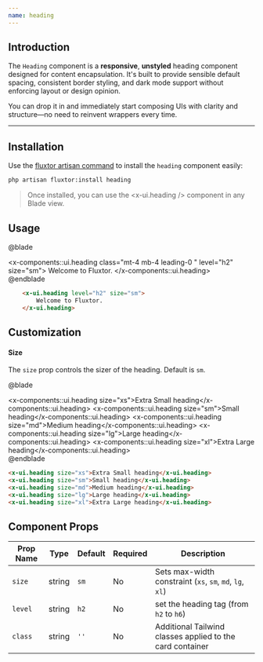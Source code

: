 ```yaml
---
name: heading
---
```


## Introduction

The `Heading` component is a **responsive**, **unstyled** heading component designed for content encapsulation. It's built to provide sensible default spacing, consistent border styling, and dark mode support without enforcing layout or design opinion.

You can drop it in and immediately start composing UIs with clarity and structure—no need to reinvent wrappers every time.

---

## Installation
Use the [fluxtor artisan command](/docs/cli-reference#fluxtorinstall) to install the `heading` component easily:

```bash
php artisan fluxtor:install heading
```

> Once installed, you can use the <x-ui.heading /> component in any Blade view.

## Usage

@blade
<x-demo>
    <div class="w-full">
        <x-components::ui.heading class="mt-4 mb-4 leading-0 " level="h2" size="sm">
            Welcome to Fluxtor.
        </x-components::ui.heading>
    </div>
</x-demo>
@endblade

```html
    <x-ui.heading level="h2" size="sm">
        Welcome to Fluxtor.
    </x-ui.heading>
```

## Customization

#### Size
The `size` prop controls the sizer of the heading. Default is `sm`.

@blade
<x-demo>
    <div class="w-full space-y-2">
        <x-components::ui.heading size="xs">Extra Small heading</x-components::ui.heading>
        <x-components::ui.heading size="sm">Small heading</x-components::ui.heading>
        <x-components::ui.heading size="md">Medium heading</x-components::ui.heading>
        <x-components::ui.heading size="lg">Large heading</x-components::ui.heading>
        <x-components::ui.heading size="xl">Extra Large heading</x-components::ui.heading>
    </div>
</x-demo>
@endblade

```html
<x-ui.heading size="xs">Extra Small heading</x-ui.heading>
<x-ui.heading size="sm">Small heading</x-ui.heading>
<x-ui.heading size="md">Medium heading</x-ui.heading>
<x-ui.heading size="lg">Large heading</x-ui.heading>
<x-ui.heading size="xl">Extra Large heading</x-ui.heading>
```

## Component Props

| Prop Name | Type   | Default | Required | Description                                               |
| --------- | ------ | ------- | -------- | --------------------------------------------------------- |
| `size`    | string | `sm`    | No       | Sets max-width constraint (`xs`, `sm`, `md`, `lg`, `xl`)  |
| `level`   | string | `h2`    | No       | set the heading tag (from `h2` to `h6`)                   |
| `class`   | string | `''`    | No       | Additional Tailwind classes applied to the card container |
